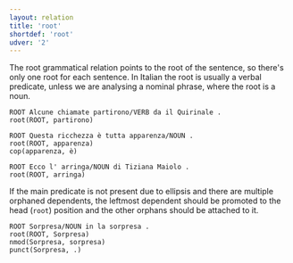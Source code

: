 ```yaml
---
layout: relation
title: 'root'
shortdef: 'root'
udver: '2'
---
```


The root grammatical relation points to the root of the sentence, so there's only one root for each sentence. In Italian the root is usually a verbal predicate, unless we are analysing a nominal phrase, where the root is a noun. 

~~~ sdparse
ROOT Alcune chiamate partirono/VERB da il Quirinale .
root(ROOT, partirono)
~~~
~~~ sdparse
ROOT Questa ricchezza è tutta apparenza/NOUN .
root(ROOT, apparenza)
cop(apparenza, è)
~~~
~~~ sdparse
ROOT Ecco l' arringa/NOUN di Tiziana Maiolo .
root(ROOT, arringa)
~~~

If the main predicate is not present due to ellipsis and there are multiple orphaned dependents, the leftmost dependent should be promoted to the head (<code>root</code>) position and the other orphans should be attached to it.

~~~ sdparse
ROOT Sorpresa/NOUN in la sorpresa .
root(ROOT, Sorpresa)
nmod(Sorpresa, sorpresa)
punct(Sorpresa, .)
~~~
<!-- Interlanguage links updated Pá kvě 14 11:09:21 CEST 2021 -->

